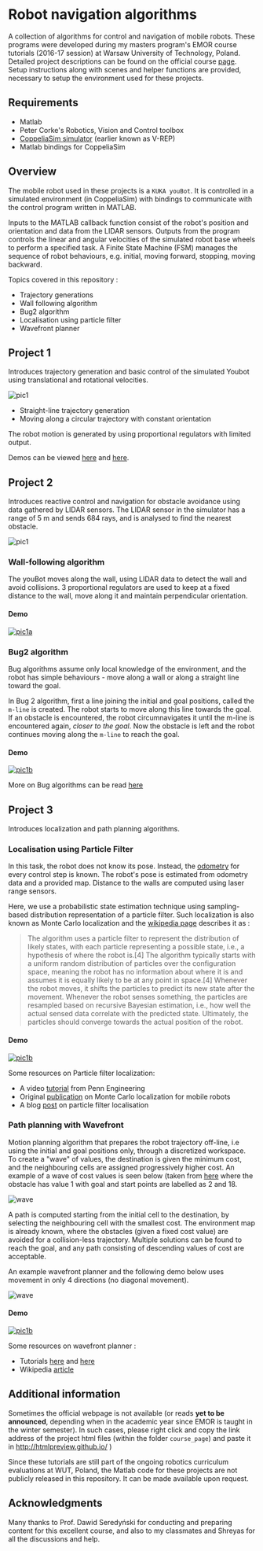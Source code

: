 # Robot navigation algorithms

A collection of algorithms for control and navigation of mobile robots. These programs were developed during my masters program's EMOR course tutorials (2016-17 session) at Warsaw University of Technology, Poland. Detailed project descriptions can be found on the official course [page](http://rcprg-ros-pkg.github.io/emor_trs/index.html). Setup instructions along with scenes and helper functions are provided, necessary to setup the environment used for these projects.

## Requirements
- Matlab
- Peter Corke's Robotics, Vision and Control toolbox
- [CoppeliaSim simulator](https://www.coppeliarobotics.com/) (earlier known as V-REP)
- Matlab bindings for CoppeliaSim

## Overview

The mobile robot used in these projects is a ```KUKA youBot```. It is controlled in a simulated environment (in CoppeliaSim) with bindings to communicate with the control program written in MATLAB.

Inputs to the MATLAB callback function consist of the robot's position and orientation and data from the LIDAR sensors. Outputs from the program controls the linear and angular velocities of the simulated robot base wheels to perform a specified task. A Finite State Machine (FSM) manages the sequence of robot behaviours, e.g. initial, moving forward, stopping, moving backward.

Topics covered in this repository :
- Trajectory generations
- Wall following algorithm
- Bug2 algorithm
- Localisation using particle filter
- Wavefront planner

## Project 1

Introduces trajectory generation and basic control of the simulated Youbot using translational and rotational velocities.

![pic1](https://github.com/d-misra/Motion-planning-for-mobile-robots/blob/master/images/demo1.png)

- Straight-line trajectory generation
- Moving along a circular trajectory with constant orientation

The robot motion is generated by using proportional regulators with limited output.

Demos can be viewed [here](https://www.youtube.com/watch?v=2hio_rtz3Eo) and [here](https://www.youtube.com/watch?v=rdUNudgV34g).

## Project 2

Introduces reactive control and navigation for obstacle avoidance using data gathered by LIDAR sensors. The LIDAR sensor in the simulator has a range of 5 m and sends 684 rays, and is analysed to find the nearest obstacle.

![pic1](https://github.com/d-misra/Motion-planning-for-mobile-robots/blob/master/images/demo2.png)

### Wall-following algorithm

The youBot moves along the wall, using LIDAR data to detect the wall and avoid collisions. 3 proportional regulators are used to keep at a fixed distance to the wall, move along it and maintain perpendicular orientation.

#### Demo

[![pic1a](https://github.com/d-misra/Motion-planning-for-mobile-robots/blob/master/images/vid2a.png)](https://www.youtube.com/watch?v=587Ly53RAOk)

###  Bug2 algorithm

Bug algorithms assume only local knowledge of the environment, and the robot has simple behaviours - move along a wall or along a straight line toward the goal.

In Bug 2 algorithm, first a line joining the initial and goal positions, called the ```m-line``` is created. The robot starts to move along this line towards the goal. If an obstacle is encountered, the robot circumnavigates it until the m-line is encountered again, *closer to the goal*. Now the obstacle is left and the robot continues moving along the ```m-line``` to reach the goal.

#### Demo

[![pic1b](https://github.com/d-misra/Motion-planning-for-mobile-robots/blob/master/images/vid2b.png)](https://www.youtube.com/watch?v=0qlQZZPEeEU)

More on Bug algorithms can be read [here](https://www.cs.cmu.edu/~motionplanning/lecture/Chap2-Bug-Alg_howie.pdf)

## Project 3

Introduces localization and path planning algorithms.

###  Localisation using Particle Filter

In this task, the robot does not know its pose. Instead, the [odometry](https://groups.csail.mit.edu/drl/courses/cs54-2001s/odometry.html) for every control step is known. The robot's pose is estimated from odometry data and a provided map. Distance to the walls are computed using laser range sensors.

Here, we use a probabilistic state estimation technique using sampling-based distribution representation of a particle filter. Such localization is also known as Monte Carlo localization and the [wikipedia page](https://en.wikipedia.org/wiki/Monte_Carlo_localization) describes it as :


> The algorithm uses a particle filter to represent the distribution of likely states, with each particle representing a possible state, i.e., a hypothesis of where the robot is.[4] The algorithm typically starts with a uniform random distribution of particles over the configuration space, meaning the robot has no information about where it is and assumes it is equally likely to be at any point in space.[4] Whenever the robot moves, it shifts the particles to predict its new state after the movement. Whenever the robot senses something, the particles are resampled based on recursive Bayesian estimation, i.e., how well the actual sensed data correlate with the predicted state. Ultimately, the particles should converge towards the actual position of the robot.

#### Demo

[![pic1b](https://github.com/d-misra/Motion-planning-for-mobile-robots/blob/master/images/vid3a.png)](https://www.youtube.com/watch?v=72t36ocyBEg)

Some resources on Particle filter localization:
- A video [tutorial](https://www.youtube.com/watch?v=6bcktUxmOqQ) from Penn Engineering
- Original [publication](https://www.ri.cmu.edu/pub_files/pub1/dellaert_frank_1999_2/dellaert_frank_1999_2.pdf) on Monte Carlo localization for mobile robots
- A blog [post](https://towardsdatascience.com/particle-filter-on-localisation-9e0802282aaf) on particle filter localisation

### Path planning with Wavefront

Motion planning algorithm that prepares the robot trajectory off-line, i.e using the initial and goal positions only, through a discretized workspace. To create a "wave" of values, the destination is given the minimum cost, and the neighbouring cells are assigned progressively higher cost. An example of a wave of cost values is seen below (taken from [here](https://www.cs.cmu.edu/~16311/s07/labs/lab05/) where the obstacle has value 1 with goal and start points are labelled as 2 and 18.

![wave](https://github.com/d-misra/Motion-planning-for-mobile-robots/blob/master/images/wave.png)

A path is computed starting from the initial cell to the destination, by selecting the neighbouring cell with the smallest cost. The environment map is already known, where the obstacles (given a fixed cost value) are avoided for a collision-less trajectory. Multiple solutions can be found to reach the goal, and any path consisting of descending values of cost are acceptable.

An example wavefront planner and the following demo below uses movement in only 4 directions (no diagonal movement).

![wave](https://github.com/d-misra/Motion-planning-for-mobile-robots/blob/master/images/wavefront.jpg)

#### Demo

[![pic1b](https://github.com/d-misra/Motion-planning-for-mobile-robots/blob/master/images/vid3c.png)](https://www.youtube.com/watch?v=UNg6k8fWj0M)

Some resources on wavefront planner :
- Tutorials [here](http://www.societyofrobots.com/programming_wavefront.shtml) and [here](https://www.cs.cmu.edu/~16311/s07/labs/lab05/)
- Wikipedia [article](https://www.cs.cmu.edu/~16311/s07/labs/lab05/)

## Additional information

Sometimes the official webpage is not available (or reads **yet to be announced**, depending when in the academic year since EMOR is taught in the winter semester). In such cases, please right click and copy the link address of the project html files (within the folder ```course_page```) and paste it in http://htmlpreview.github.io/
)

Since these tutorials are still part of the ongoing robotics curriculum evaluations at WUT, Poland, the Matlab code for these projects are not publicly released in this repository. It can be made available upon request.

## Acknowledgments

Many thanks to Prof. Dawid Seredyński for conducting and preparing content for this excellent course, and also to my classmates and Shreyas for all the discussions and help.
